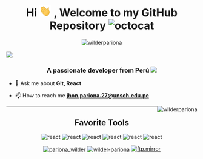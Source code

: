 
<h1 align="center">
  Hi
  <img src="https://raw.githubusercontent.com/jhonPariona/images/master/ProfileReadme/Hi.gif" alt="hello" height="30"/> 
  , Welcome to my GitHub Repository
  <img src="https://camo.githubusercontent.com/e15e75521862be103c834df436a8f9e075c945e5/68747470733a2f2f6d656469612e67697068792e636f6d2f6d656469612f6475334a336358797a686a3735494f6776412f67697068792e676966" alt="octocat" height="30"/>
</h1>

<p align="center"> <img src="https://komarev.com/ghpvc/?username=wilderpariona" alt="wilderpariona" /> </p>

<img align="center" src="https://raw.githubusercontent.com/jhonPariona/images/master/ProfileReadme/ezgif.com-gif-maker.gif"/>


<h3 align="center">A passionate developer from Perú  <img src="https://cultofthepartyparrot.com/flags/hd/peruparrot.gif" height="30"/> </h3>

    
- 💬 Ask me about **Git, React**
    
- 📫 How to reach me **jhon.pariona.27@unsch.edu.pe**

<img align="right" src="https://github-readme-stats.vercel.app/api?username=wilderpariona&show_icons=true&hide_border=true" alt="wilderpariona"/>

<hr/>

<h2 align="center">Favorite Tools</h3>

<p align="center">
  <img src="https://cdn.dribbble.com/users/270616/screenshots/4884916/2018-07-28_21_11_02.gif" alt="react"   height="100"/>
  <img src="https://camo.githubusercontent.com/5a854f8dc065b628da0dd42fd83eddaf07e75027/68747470733a2f2f692e67697068792e636f6d2f6d656469612f654e41736a4f353574506267616f72376d612f323030772e77656270" alt="react"   height="100"/>
  <img src="https://camo.githubusercontent.com/9a5abb6694acc0a7c27c79f6846a90ea8117a369/68747470733a2f2f6d65646961332e67697068792e636f6d2f6d656469612f6b64466338667562675333316238447356752f67697068792e77656270" alt="react"   height="100"/>
  <img src="https://miro.medium.com/max/535/1*JGcKFmzk_K1zweGMBQaJQg.png" alt="react"  height="100"/>
  <img src="http://daphnisys.com/images/react_native1.gif" alt="react"   height="100"/>
  <img src="https://roszkowski.dev/images/2020-05-04/Flutter-logo-animation-v1-2.gif" alt="react"  height="100"/>
</p>





<p align="center">
  <a href="https://twitter.com/pariona_wilder" target="blank"><img align="center" src="https://cdn.jsdelivr.net/npm/simple-icons@3.0.1/icons/twitter.svg" alt="pariona_wilder" height="20" width="20" /></a>
  <a href="https://linkedin.com/in/wilder-pariona" target="blank"><img align="center" src="https://cdn.jsdelivr.net/npm/simple-icons@3.0.1/icons/linkedin.svg" alt="wilder-pariona" height="20" width="20" /></a>
  <a href="https://fb.com/pariona.wilder" target="blank"><img src="https://cdn.jsdelivr.net/npm/simple-icons@3.0.1/icons/facebook.svg" alt="ftp.mirror" height="20" /></a>
</p>


